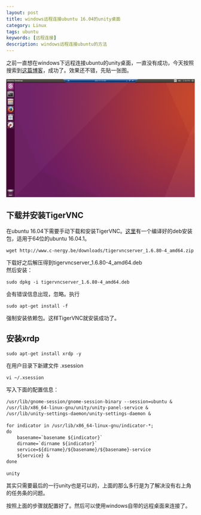```yaml
---
layout: post
title: windows远程连接ubuntu 16.04的unity桌面
category: Linux
tags: ubuntu
keywords: [远程连接]
description: windows远程连接ubuntu的方法
---
```


之前一直想在windows下远程连接ubuntu的unity桌面，一直没有成功，今天按照搜索到[这篇博客](http://c-nergy.be/blog/?p=9962)，成功了。效果还不错，先贴一张图。

![windows远程连接到ubuntu](/assets/img/远程连接ubuntu.png)

## 下载并安装TigerVNC

在ubuntu 16.04下需要手动下载和安装TigerVNC。[这里](http://www.c-nergy.be/downloads/tigervncserver_1.6.80-4_amd64.zip)有一个编译好的deb安装包，适用于64位的ubuntu 16.04.1。

    wget http://www.c-nergy.be/downloads/tigervncserver_1.6.80-4_amd64.zip

下载好之后解压得到tigervncserver_1.6.80-4_amd64.deb  
然后安装：

    sudo dpkg -i tigervncserver_1.6.80-4_amd64.deb

会有错误信息出现，忽略。执行

    sudo apt-get install -f

强制安装依赖包。这样TigerVNC就安装成功了。

## 安装xrdp

    sudo apt-get install xrdp -y

在用户目录下新建文件 .xsession

    vi ~/.xsession

写入下面的配置信息：

    /usr/lib/gnome-session/gnome-session-binary --session=ubuntu &
    /usr/lib/x86_64-linux-gnu/unity/unity-panel-service &
    /usr/lib/unity-settings-daemon/unity-settings-daemon &

    for indicator in /usr/lib/x86_64-linux-gnu/indicator-*; 
    do
        basename=`basename ${indicator}`
        dirname=`dirname ${indicator}`
        service=${dirname}/${basename}/${basename}-service
        ${service} &
    done

    unity

其实只需要最后的一行unity也是可以的，上面的那么多行是为了解决没有右上角的任务条的问题。

按照上面的步骤就配置好了。然后可以使用windows自带的远程桌面来连接了。
